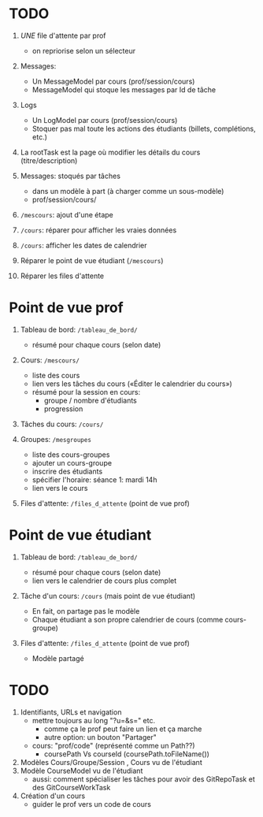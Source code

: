 # TODO

1. *UNE* file d'attente par prof
    * on repriorise selon un sélecteur

1. Messages:
    * Un MessageModel par cours (prof/session/cours)
    * MessageModel qui stoque les messages par Id de tâche

1. Logs
    * Un LogModel par cours (prof/session/cours)
    * Stoquer pas mal toute les actions des étudiants (billets, complétions, etc.)

1. La rootTask est la page où modifier les détails du cours (titre/description)





1. Messages: stoqués par tâches
    * dans un modèle à part (à charger comme un sous-modèle)
    * prof/session/cours/


1. `/mescours`:   ajout d'une étape
1. `/cours`:      réparer pour afficher les vraies données
1. `/cours`:      afficher les dates de calendrier
1. Réparer le point de vue étudiant (`/mescours`)
1. Réparer les files d'attente










# Point de vue prof

1. Tableau de bord: `/tableau_de_bord/`
    * résumé pour chaque cours (selon date)
1. Cours: `/mescours/` 
    * liste des cours
    * lien vers les tâches du cours («Éditer le calendrier du cours»)
    * résumé pour la session en cours:
        * groupe / nombre d'étudiants
        * progression
1. Tâches du cours: `/cours/`
1. Groupes: `/mesgroupes`
    * liste des cours-groupes 
    * ajouter un cours-groupe
    * inscrire des étudiants
    * spécifier l'horaire: séance 1: mardi 14h
    * lien vers le cours

1. Files d'attente: `/files_d_attente` (point de vue prof)

# Point de vue étudiant

1. Tableau de bord: `/tableau_de_bord/`
    * résumé pour chaque cours (selon date)
    * lien vers le calendrier de cours plus complet

1. Tâche d'un cours: `/cours` (mais point de vue étudiant) 
    * En fait, on partage pas le modèle
    * Chaque étudiant a son propre calendrier de cours (comme cours-groupe)

1. Files d'attente: `/files_d_attente` (point de vue prof)
    * Modèle partagé


# TODO



1. Identifiants, URLs et navigation
    * mettre toujours au long "?u=&s=" etc.
        * comme ça le prof peut faire un lien et ça marche
        * autre option: un bouton "Partager"
    * cours: "prof/code" (représenté comme un Path??)
        * coursePath Vs courseId (coursePath.toFileName())
2. Modèles Cours/Groupe/Session , Cours vu de l'étudiant
2. Modèle CourseModel vu de l'étudiant
    * aussi: comment spécialiser les tâches pour avoir des GitRepoTask et des GitCourseWorkTask
3. Création d'un cours
    * guider le prof vers un code de cours
